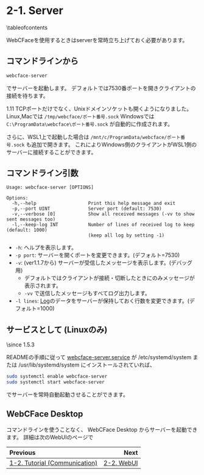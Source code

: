 # 2-1. Server

\tableofcontents

WebCFaceを使用するときはserverを常時立ち上げておく必要があります。

## コマンドラインから

```sh
webcface-server
```
でサーバーを起動します。
デフォルトでは7530番ポートを開きクライアントの接続を待ちます。

<span class="since-c">1.11</span>
TCPポートだけでなく、Unixドメインソケットも開くようになりました。
Linux,Macでは `/tmp/webcface/ポート番号.sock`
Windowsでは `C:\ProgramData\webcface\ポート番号.sock`
が自動的に作成されます。

さらに、WSL1上で起動した場合は `/mnt/c/ProgramData/webcface/ポート番号.sock` も追加で開きます。
これによりWindows側のクライアントがWSL1側のサーバーに接続することができます。

## コマンドライン引数

```
Usage: webcface-server [OPTIONS]

Options:
  -h,--help                   Print this help message and exit
  -p,--port UINT              Server port (default: 7530)
  -v,--verbose [0]            Show all received messages (-vv to show sent messages too)
  -l,--keep-log INT           Number of lines of received log to keep (default: 1000)
                              (keep all log by setting -1)
```
* `-h`: ヘルプを表示します。
* `-p port`: サーバーを開くポートを変更できます。(デフォルト=7530)
* `-v`: (ver1.1.7から) サーバーが受信したメッセージを表示します。(デバッグ用)
    * デフォルトではクライアントが接続・切断したときにのみメッセージが表示されます。
    * `-vv` で送信したメッセージもすべてログ出力します。
* `-l lines`: [Log](./55_log.md)のデータをサーバーが保持しておく行数を変更できます。(デフォルト=1000)

## サービスとして (Linuxのみ)

\since <span class="since-c">1.5.3</span>

READMEの手順に従って [webcface-server.service](https://github.com/na-trium-144/webcface/blob/main/scripts/webcface-server.service) が /etc/systemd/system または /usr/lib/systemd/system にインストールされていれば、
```sh
sudo systemctl enable webcface-server
sudo systemctl start webcface-server
```
でサーバーを常時自動起動させることができます。

## WebCFace Desktop

コマンドラインを使うことなく、 WebCFace Desktop からサーバーを起動できます。
詳細は次のWebUIのページで

<div class="section_buttons">

| Previous |     Next |
|:---------|---------:|
| [1-2. Tutorial (Communication)](12_tutorial_comm.md) | [2-2. WebUI](22_webui.md) |

</div>
